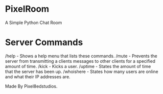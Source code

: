 # PixelRoom
A Simple Python Chat Room


# Server Commands
/help - Shows a help menu that lists these commands.
/mute - Prevents the server from transmitting a clients messages to other clients for a specified amount of time.
/kick - Kicks a user.
/uptime - States the amount of time that the server has been up.
/whoishere - States how many users are online and what their IP addresses are.

Made By Pixel8edstudios.
